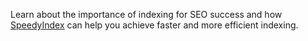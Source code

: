 Learn about the importance of indexing for SEO success and how <a href="https://en.speedyindex.com">SpeedyIndex</a> can help you achieve faster and more efficient indexing.
